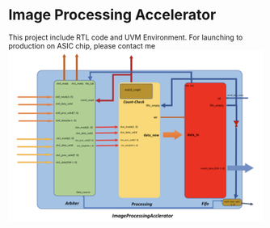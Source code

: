 # Image Processing Accelerator 

This project include RTL code and UVM Environment.
For launching to production on ASIC chip, please contact me
![alt text](DUT.png)
